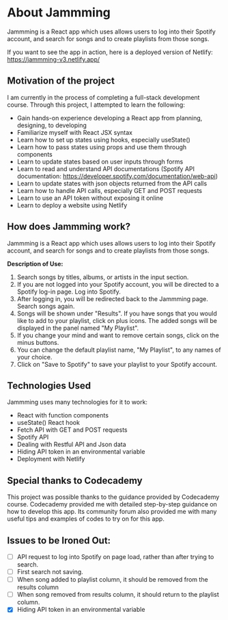 # About Jammming

Jammming is a React app which uses allows users to log into their Spotify account, and search for songs and to create playlists from those songs.

If you want to see the app in action, here is a deployed version of Netlify: https://jammming-v3.netlify.app/


## Motivation of the project

I am currently in the process of completing a full-stack development course. Through this project, I attempted to learn the following:

* Gain hands-on experience developing a React app from planning, designing, to developing
* Familiarize myself with React JSX syntax
* Learn how to set up states using hooks, especially useState()
* Learn how to pass states using props and use them through components
* Learn to update states based on user inputs through forms
* Learn to read and understand API documentations (Spotify API documentation: https://developer.spotify.com/documentation/web-api)
* Learn to update states with json objects returned from the API calls
* Learn how to handle API calls, especially GET and POST requests
* Learn to use an API token without exposing it online
* Learn to deploy a website using Netlify

## How does Jammming work?

Jammming is a React app which uses allows users to log into their Spotify account, and search for songs and to create playlists from those songs.

**Description of Use:**
1. Search songs by titles, albums, or artists in the input section.
2. If you are not logged into your Spotify account, you will be directed to a Spotify log-in page. Log into Spotify.
3. After logging in, you will be redirected back to the Jammming page. Search songs again.
4. Songs will be shown under "Results". If you have songs that you would like to add to your playlist, click on plus icons. The added songs will be displayed in the panel named "My Playlist".
5. If you change your mind and want to remove certain songs, click on the minus buttons.
6. You can change the default playlist name, "My Playlist", to any names of your choice.
7. Click on "Save to Spotify" to save your playlist to your Spotify account.

## Technologies Used

Jammming uses many technologies for it to work:

* React with function components
* useState() React hook
* Fetch API with GET and POST requests
* Spotify API
* Dealing with Restful API and Json data
* Hiding API token in an environmental variable
* Deployment with Netlify

## Special thanks to Codecademy

This project was possible thanks to the guidance provided by Codecademy course.
Codecademy provided me with detailed step-by-step guidance on how to develop this app.
Its community forum also provided me with many useful tips and examples of codes to try on for this app.

## Issues to be Ironed Out:
- [ ] API request to log into Spotify on page load, rather than after trying to search.
- [ ] First search not saving.
- [ ] When song added to playlist column, it should be removed from the results column
- [ ] When song removed from results column, it should return to the playlist column.
- [x] Hiding API token in an environmental variable